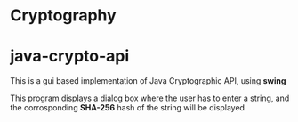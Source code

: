 # Cryptography
<h1>java-crypto-api</h1>
<p>This is a gui based implementation of Java Cryptographic API, using <b>swing</b></p>
<p>This program displays a dialog box where the user has to enter a string, and the corrosponding <b>SHA-256</b> hash of the string will be displayed</p> 

